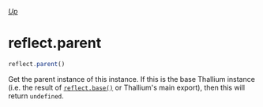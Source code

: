 *[Up](../reflection.md)*

# reflect.parent

```js
reflect.parent()
```

Get the parent instance of this instance. If this is the base Thallium instance (i.e. the result of [`reflect.base()`](./base.md) or Thallium's main export), then this will return `undefined`.

